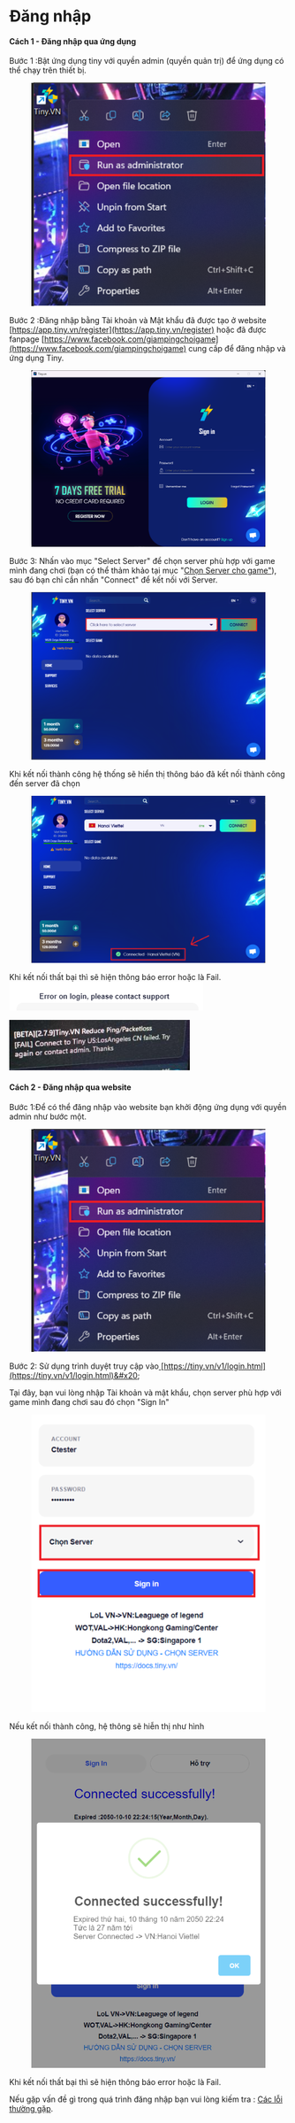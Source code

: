 # Đăng nhập

#### Cách 1 - Đăng nhập qua ứng dụng

Bước 1 :Bật ứng dụng tiny với quyền admin (quyền quản trị) để ứng dụng có thể chạy trên thiết bị.

<figure><img src="../.gitbook/assets/Screenshot 2023-11-13 161856.png" alt=""><figcaption></figcaption></figure>

Bước 2 :Đăng nhập bằng Tài khoản và Mật khẩu đã được tạo ở website [https://app.tiny.vn/register](https://app.tiny.vn/register) hoặc đã được fanpage [https://www.facebook.com/giampingchoigame](https://www.facebook.com/giampingchoigame) cung cấp để đăng nhập và ứng dụng Tiny.

<figure><img src="../.gitbook/assets/image (73).png" alt=""><figcaption></figcaption></figure>

Bước 3: Nhấn vào mục "Select Server" để chọn server phù hợp với game mình đang chơi (bạn có thể thảm khảo tại mục "[Chọn Server cho game"](games/)), sau đó bạn chỉ cần nhấn "Connect" để kết nối với Server.

<figure><img src="../.gitbook/assets/image (74).png" alt=""><figcaption></figcaption></figure>

Khi kết nối thành công hệ thống sẽ hiển thị thông báo đã kết nối thành công đến server đã chọn&#x20;

<figure><img src="../.gitbook/assets/image (75).png" alt=""><figcaption></figcaption></figure>

Khi kết nối thất bại thì sẽ hiện thông báo error hoặc là Fail.![](<../.gitbook/assets/image (52).png>)

![](<../.gitbook/assets/image (63).png>)



#### Cách 2 - Đăng nhập qua website

Bước 1:Để có thể đăng nhập vào website bạn khởi động ứng dụng với quyền admin như bước một.

<figure><img src="../.gitbook/assets/image (76).png" alt=""><figcaption></figcaption></figure>

Bước 2: Sử dụng trình duyệt truy cập vào[ ](https://tiny.vn/v1/login.html)[https://tiny.vn/v1/login.html](https://tiny.vn/v1/login.html)&#x20;

Tại đây, bạn vui lòng nhập Tài khoản và mật khẩu, chọn server phù hợp với game mình đang chơi sau đó chọn "Sign In"

<figure><img src="../.gitbook/assets/image (77).png" alt=""><figcaption></figcaption></figure>

Nếu kết nối thành công, hệ thông sẽ hiễn thị như hình

<figure><img src="../.gitbook/assets/image (78).png" alt=""><figcaption></figcaption></figure>

Khi kết nối thất bại thì sẽ hiện thông báo error hoặc là Fail.

Nếu gặp vấn đề gì trong quá trình đăng nhập bạn vui lòng kiếm tra : [Các lỗi thường gặp](broken-reference).

